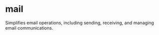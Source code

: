 # mail
Simplifies email operations, including sending, receiving, and managing email communications.
